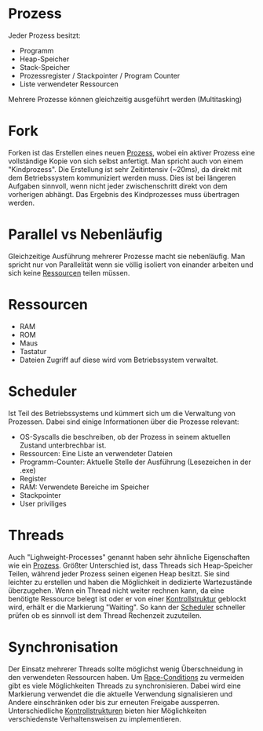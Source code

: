 # Prozess
Jeder Prozess besitzt:
- Programm
- Heap-Speicher
- Stack-Speicher
- Prozessregister / Stackpointer / Program Counter
- Liste verwendeter Ressourcen

Mehrere Prozesse können gleichzeitig ausgeführt werden (Multitasking)

# Fork
Forken ist das Erstellen eines neuen [Prozess](#Prozess), wobei ein aktiver Prozess eine vollständige Kopie von sich selbst anfertigt.
Man spricht auch von einem "Kindprozess".
Die Erstellung ist sehr Zeitintensiv (~20ms), da direkt mit dem Betriebssystem kommuniziert werden muss.
Dies ist bei längeren Aufgaben sinnvoll, wenn nicht jeder zwischenschritt direkt von dem vorherigen abhängt.
Das Ergebnis des Kindprozesses muss übertragen werden.

# Parallel vs Nebenläufig
Gleichzeitige Ausführung mehrerer Prozesse macht sie nebenläufig. 
Man spricht nur von Parallelität wenn sie völlig isoliert von einander arbeiten und sich keine [Ressourcen](#Ressourcen) teilen müssen.

# Ressourcen
- RAM
- ROM
- Maus
- Tastatur
- Dateien
Zugriff auf diese wird vom Betriebssystem verwaltet.

# Scheduler
Ist Teil des Betriebssystems und kümmert sich um die Verwaltung von Prozessen. Dabei sind einige Informationen über die Prozesse relevant:
- OS-Syscalls die beschreiben, ob der Prozess in seinem aktuellen Zustand unterbrechbar ist.
- Ressourcen:
  Eine Liste an verwendeter Dateien
- Programm-Counter:
  Aktuelle Stelle der Ausführung (Lesezeichen in der .exe)
- Register
- RAM:
  Verwendete Bereiche im Speicher
- Stackpointer
- User priviliges

# Threads
Auch "Lighweight-Processes" genannt haben sehr ähnliche Eigenschaften wie ein [Prozess](#Prozess).
Größter Unterschied ist, dass Threads sich Heap-Speicher Teilen, während jeder Prozess seinen eigenen Heap besitzt.
Sie sind leichter zu erstellen und haben die Möglichkeit in dedizierte Wartezustände überzugehen. Wenn ein Thread nicht weiter rechnen kann, da eine benötigte Ressource belegt ist oder er von einer [Kontrollstruktur](Prozessverwaltung.md#Kontrollstrukturen) geblockt wird, erhält er die Markierung "Waiting". So kann der [Scheduler](#Scheduler) schneller prüfen ob es sinnvoll ist dem Thread Rechenzeit zuzuteilen.

# Synchronisation
Der Einsatz mehrerer Threads sollte möglichst wenig Überschneidung in den verwendeten Ressourcen haben. Um [Race-Conditions](Parallele%20Probleme.md#Race-Conditions) zu vermeiden gibt es viele Möglichkeiten Threads zu synchronisieren.
Dabei wird eine Markierung verwendet die die aktuelle Verwendung signalisieren und Andere einschränken oder bis zur erneuten Freigabe aussperren.
Unterschiedliche [Kontrollstrukturen](Prozessverwaltung.md#Kontrollstrukturen) bieten hier Möglichkeiten verschiedenste Verhaltensweisen zu implementieren.